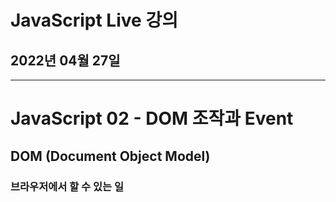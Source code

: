# JavaScript Live 강의

## 2022년 04월 27일

---

# JavaScript 02 - DOM 조작과 Event

## DOM (Document Object Model)

### 브라우저에서 할 수 있는 일

